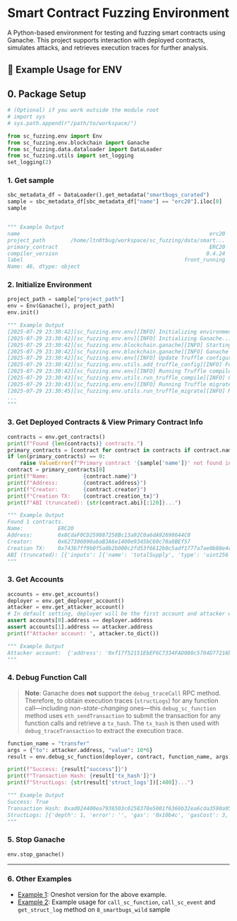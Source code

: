 # Smart Contract Fuzzing Environment

A Python-based environment for testing and fuzzing smart contracts using Ganache. This project supports interaction with deployed contracts, simulates attacks, and retrieves execution traces for further analysis.

## 🚀 Example Usage for ENV

## 0. Package Setup

```python
# (Optional) if you work outside the module root
# import sys
# sys.path.append(r"/path/to/workspace/")

from sc_fuzzing.env import Env
from sc_fuzzing.env.blockchain import Ganache
from sc_fuzzing.data.dataloader import DataLoader
from sc_fuzzing.utils import set_logging
set_logging(2)
```

### 1. Get sample
```python
sbc_metadata_df = DataLoader().get_metadata("smartbugs_curated")
sample = sbc_metadata_df[sbc_metadata_df["name"] == "erc20"].iloc[0]
sample


""" Example Output
name                                                            erc20
project_path        /home/ltn0tbug/workspace/sc_fuzzing/data/smart...
primary_contract                                                ERC20
compiler_version                                               0.4.24
label                                                   front_running
Name: 46, dtype: object
``` 

### 2. Initialize Environment

```python
project_path = sample["project_path"]
env = Env(Ganache(), project_path)
env.init()

""" Example Output
[2025-07-29 23:30:42][sc_fuzzing.env.env][INFO] Initializing environment...
[2025-07-29 23:30:42][sc_fuzzing.env.env][INFO] Initializing Ganache...
[2025-07-29 23:30:42][sc_fuzzing.env.blockchain.ganache][INFO] Starting Ganache...
[2025-07-29 23:30:42][sc_fuzzing.env.blockchain.ganache][INFO] Ganache started. Logs are being written to /home/ltn0tbug/workspace/test/logs/ganache.log.
[2025-07-29 23:30:42][sc_fuzzing.env.env][INFO] Update Truffle configuration...
[2025-07-29 23:30:42][sc_fuzzing.env.utils.add_truffle_config][INFO] Fuzzing block found and matches the expected configuration.
[2025-07-29 23:30:42][sc_fuzzing.env.env][INFO] Running Truffle compile...
[2025-07-29 23:30:43][sc_fuzzing.env.utils.run_truffle_compile][INFO] Compile completed with exit code: 0. Command outputs are being written to /home/ltn0tbug/workspace/test/logs/truffle_compile.log.
[2025-07-29 23:30:43][sc_fuzzing.env.env][INFO] Running Truffle migrate...
[2025-07-29 23:30:45][sc_fuzzing.env.utils.run_truffle_migrate][INFO] Migration completed with exit code: 0. Command outputs are being written to /home/ltn0tbug/workspace/test/logs/truffle_migrate.log
...
"""
```

### 3. Get Deployed Contracts & View Primary Contract Info

```python
contracts = env.get_contracts()
print(f"Found {len(contracts)} contracts.")
primary_contracts = [contract for contract in contracts if contract.name == sample["primary_contract"]]
if len(primary_contracts) == 0:
    raise ValueError(f"Primary contract '{sample['name']}' not found in the environment.")
contract = primary_contracts[0]
print(f"Name:           {contract.name}")
print(f"Address:        {contract.address}")
print(f"Creator:        {contract.creator}")
print(f"Creation TX:    {contract.creation_tx}")
print(f"ABI (truncated): {str(contract.abi)[:120]}...")

""" Example Output
Found 1 contracts.
Name:           ERC20
Address:        0x8CdaF0CD259887258Bc13a92C0a6dA92698644C0
Creator:        0x627306090abaB3A6e1400e9345bC60c78a8BEf57
Creation TX:    0x743b7ff9b0f5a0b2b000c2fd53f6612b0c5adf1777a7ae0b88e4c3038e408005
ABI (truncated): [{'inputs': [{'name': 'totalSupply', 'type': 'uint256'}], 'payable': False, 'stateMutability': 'nonpayable', 'type': 'co...
"""
```

### 3. Get Accounts

```python
accounts = env.get_accounts()
deployer = env.get_deployer_account()
attacker = env.get_attacker_account()
# In default setting, deployer will be the first account and attacker will the second account.
assert accounts[0].address == deployer.address
assert accounts[1].address == attacker.address
print(f"Attacker account: ", attacker.to_dict())

""" Example Output
Attacker account:  {'address': '0xf17f52151EbEF6C7334FAD080c5704D77216b732', 'private_key': HexBytes('0xae6ae8e5ccbfb04590405997ee2d52d2b330726137b875053c36d94e974d162f'), 'balance': 1000000000000000000000, 'nonce': 0}
"""
```

### 4. Debug Function Call
> **Note**: Ganache does **not** support the `debug_traceCall` RPC method. Therefore, to obtain execution traces (`structLogs`) for any function call—including *non-state-changing* ones—this `debug_sc_function` method uses `eth_sendTransaction` to submit the transaction for any function calls and retrieve a `tx_hash`. The `tx_hash` is then used with `debug_traceTransaction` to extract the execution trace.

```python
function_name = "transfer"
args = {"to": attacker.address, "value": 10*6}
result = env.debug_sc_function(deployer, contract, function_name, args)

print(f"Success: {result["success"]}")
print(f"Transaction Hash: {result['tx_hash']}")
print(f"StructLogs: {str(result['struct_logs'])[:400]}...")

""" Example Output
Success: True
Transaction Hash: 0xad024400ea7936503c0258378e5001f6366b32ea6cda3590a952e1f917e5617b
StructLogs: [{'depth': 1, 'error': '', 'gas': '0x10b4c', 'gasCost': 3, 'memory': [], 'op': 'PUSH1', 'pc': 0, 'stack': [], 'storage': {}}, {'depth': 1, 'error': '', 'gas': '0x10b49', 'gasCost': 3, 'memory': [], 'op': 'PUSH1', 'pc': 2, 'stack': ['0000000000000000000000000000000000000000000000000000000000000080'], 'storage': {}}, {'depth': 1, 'error': '', 'gas': '0x10b46', 'gasCost': 12, 'memory': ['000000000000...
"""
```

### 5. Stop Ganache

```python
env.stop_ganache()
```

---

### 6. Other Examples

- [Example 1](example1.py): Oneshot version for the above example.
- [Example 2](example2.py): Example usage for `call_sc_function`, `call_sc_event` and `get_struct_log` method on `8_smartbugs_wild` sample
